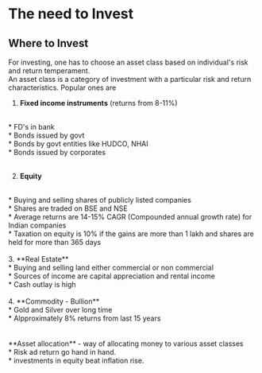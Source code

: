 # The need to Invest
## Where to Invest

For investing, one has to choose an asset class based on individual's risk and return temperament.
<br>
An asset class is a category of investment with a particular risk and return characteristics. Popular ones are
<br>
1. **Fixed income instruments** (returns from 8-11%)
  <br>
* FD's in bank<br>
* Bonds issued by govt<br>
* Bonds by govt entities like HUDCO, NHAI<br>
* Bonds issued by corporates<br>
  <br>

2. **Equity**
  <br>
* Buying and selling shares of publicly listed companies<br>
* Shares are traded on BSE and NSE<br>
* Average returns are 14-15% CAGR (Compounded annual growth rate) for Indian companies<br>
* Taxation on equity is 10% if the gains are more than 1 lakh and shares are held for more than 365 days<br>
  <br>
3. **Real Estate**
<br>
* Buying and selling land either commercial or non commercial<br>
* Sources of income are capital appreciation and rental income<br>
* Cash outlay is high<br>
 <br>
4. **Commodity - Bullion**
  <br>
* Gold and Silver over long time<br>
* Alpproximately 8% returns from last 15 years<br>
  
<br>
<br>
**Asset allocation** - way of allocating money to various asset classes
<br>
* Risk ad return go hand in hand.<br>
* investments in equity beat inflation rise.<br>
  
